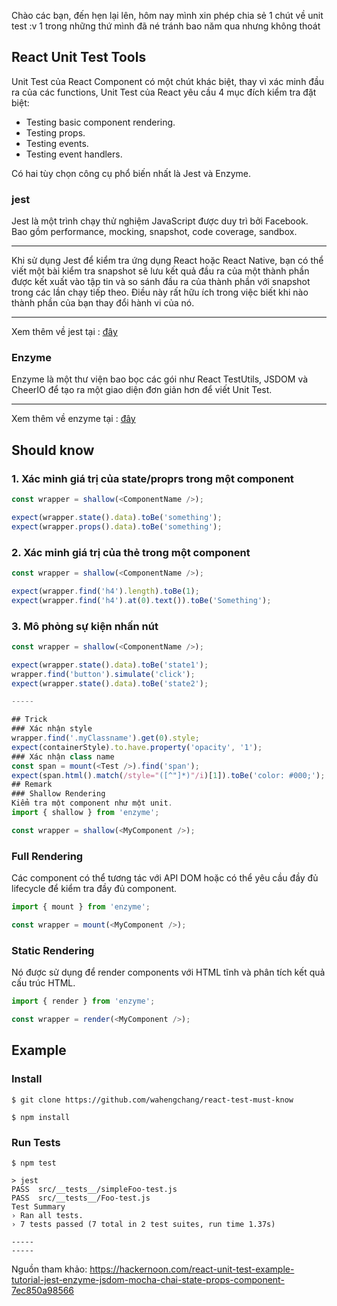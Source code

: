 Chào các bạn, đến hẹn lại lên, hôm nay mình xin phép chia sẻ 1 chút về unit test :v 1 trong những thứ mình đã né tránh bao năm qua nhưng không thoát

## React Unit Test Tools
Unit Test của React Component có một chút khác biệt, thay vì xác minh đầu ra của các functions, Unit Test của React yêu cầu 4 mục đích kiểm tra đặt biệt:

* Testing basic component rendering.
* Testing props.
* Testing events.
* Testing event handlers.

Có hai tùy chọn công cụ phổ biến nhất là Jest và Enzyme.

### jest
Jest là một trình chạy thử nghiệm JavaScript được duy trì bởi Facebook. Bao gồm performance, mocking, snapshot, code coverage, sandbox.

-----

Khi sử dụng Jest để kiểm tra ứng dụng React hoặc React Native, bạn có thể viết một bài kiểm tra snapshot sẽ lưu kết quả đầu ra của một thành phần được kết xuất vào tập tin và so sánh đầu ra của thành phần với snapshot trong các lần chạy tiếp theo. Điều này rất hữu ích trong việc biết khi nào thành phần của bạn thay đổi hành vi của nó.

-----
Xem thêm về jest tại : [đây](https://jestjs.io/docs/en/getting-started)

### Enzyme
Enzyme là một thư viện bao bọc các gói như React TestUtils, JSDOM và CheerIO để tạo ra một giao diện đơn giản hơn để viết Unit Test.

-----
Xem thêm về enzyme tại : [đây](https://airbnb.io/enzyme/docs/api/)

## Should know
### 1. Xác minh giá trị của state/proprs trong một component
```js
const wrapper = shallow(<ComponentName />);

expect(wrapper.state().data).toBe('something');
expect(wrapper.props().data).toBe('something');
```
### 2. Xác minh giá trị của thẻ trong một component
```js
const wrapper = shallow(<ComponentName />);

expect(wrapper.find('h4').length).toBe(1);
expect(wrapper.find('h4').at(0).text()).toBe('Something');
```
### 3. Mô phỏng sự kiện nhấn nút
```js
const wrapper = shallow(<ComponentName />);

expect(wrapper.state().data).toBe('state1');
wrapper.find('button').simulate('click');
expect(wrapper.state().data).toBe('state2');

-----

## Trick
### Xác nhận style
wrapper.find('.myClassname').get(0).style;
expect(containerStyle).to.have.property('opacity', '1');
### Xác nhận class name
const span = mount(<Test />).find('span');
expect(span.html().match(/style="([^"]*)"/i)[1]).toBe('color: #000;');
## Remark
### Shallow Rendering
Kiểm tra một component như một unit.
import { shallow } from 'enzyme';

const wrapper = shallow(<MyComponent />);
```
### Full Rendering
Các component có thể tương tác với API DOM hoặc có thể yêu cầu đầy đủ lifecycle để kiểm tra đầy đủ component.
```js
import { mount } from 'enzyme';

const wrapper = mount(<MyComponent />);
```
### Static Rendering
Nó được sử dụng để render components với HTML tĩnh và phân tích kết quả cấu trúc HTML.
```js
import { render } from 'enzyme';

const wrapper = render(<MyComponent />);
```
## Example
### Install
```
$ git clone https://github.com/wahengchang/react-test-must-know

$ npm install
```
### Run Tests
```
$ npm test

> jest
PASS  src/__tests__/simpleFoo-test.js
PASS  src/__tests__/Foo-test.js
Test Summary
› Ran all tests.
› 7 tests passed (7 total in 2 test suites, run time 1.37s)

-----
-----
```

Nguồn tham khảo: https://hackernoon.com/react-unit-test-example-tutorial-jest-enzyme-jsdom-mocha-chai-state-props-component-7ec850a98566